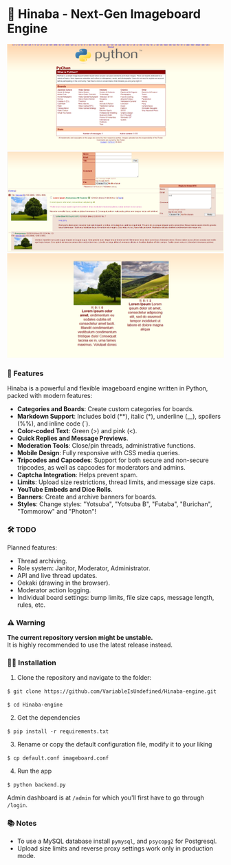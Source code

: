 # 🌸 Hinaba - Next-Gen Imageboard Engine 
![Screenshot](home.png)  
![Screenshot](image.png)  
![Screenshot](catalog.png)  

### 🚀 Features  
Hinaba is a powerful and flexible imageboard engine written in Python, packed with modern features:  

- **Categories and Boards**: Create custom categories for boards.  
- **Markdown Support**: Includes bold (**), italic (*), underline (__), spoilers (%%), and inline code (`).  
- **Color-coded Text**: Green (>) and pink (<).  
- **Quick Replies and Message Previews**.  
- **Moderation Tools**: Close/pin threads, administrative functions.  
- **Mobile Design**: Fully responsive with CSS media queries.  
- **Tripcodes and Capcodes**: Support for both secure and non-secure tripcodes, as well as capcodes for moderators and admins.  
- **Captcha Integration**: Helps prevent spam.  
- **Limits**: Upload size restrictions, thread limits, and message size caps.  
- **YouTube Embeds and Dice Rolls**.
- **Banners**: Create and archive banners for boards.
- **Styles**: Change styles: "Yotsuba", "Yotsuba B", "Futaba", "Burichan", "Tommorow" and "Photon"!
### 🛠️ TODO  
Planned features:  

- Thread archiving.  
- Role system: Janitor, Moderator, Administrator.  
- API and live thread updates.  
- Oekaki (drawing in the browser).  
- Moderator action logging.  
- Individual board settings: bump limits, file size caps, message length, rules, etc.  

### ⚠️ Warning  
**The current repository version might be unstable.**  
It is highly recommended to use the latest release instead.  

### 🧑‍💻 Installation  

1. Clone the repository and navigate to the folder:  

`$ git clone https://github.com/VariableIsUndefined/Hinaba-engine.git`

`$ cd Hinaba-engine`

2. Get the dependencies

`$ pip install -r requirements.txt`

3. Rename or copy the default configuration file, modify it to your liking

`$ cp default.conf imageboard.conf`

4. Run the app

`$ python backend.py`

Admin dashboard is at `/admin` for which you'll first have to go through `/login`.

### 📚 Notes
- To use a MySQL database install ```pymysql```, and ```psycopg2``` for Postgresql.
- Upload size limits and reverse proxy settings work only in production mode.
